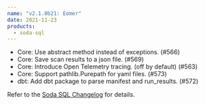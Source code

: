 ```yaml
---
name: "v2.1.0b21: Éomer"
date: 2021-11-23
products:
  - soda-sql
---
```


* Core: Use abstract method instead of exceptions. (#566)
* Core: Save scan results to a json file. (#569)
* Core: Introduce Open Telemetry tracing. (off by default) (#563)
* Core: Support pathlib.Purepath for yaml files. (#573)
* dbt: Add dbt package to parse manifest and run_results. (#572)

Refer to the <a href="https://github.com/sodadata/soda-sql/blob/main/CHANGELOG.md" target="_blank">Soda SQL Changelog</a> for details.